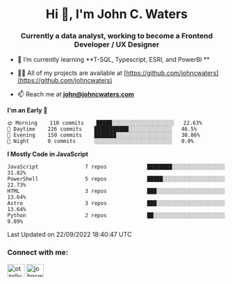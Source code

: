 <h1 align="center">Hi 👋, I'm John C. Waters</h1>
<h3 align="center">Currently a data analyst, working to become a Frontend Developer / UX Designer</h3>

- 🌱 I’m currently learning **T-SQL, Typescript, ESRI, and PowerBI **

- 👨‍💻 All of my projects are available at [https://github.com/johncwaters](https://github.com/johncwaters)

- 📫 Reach me at **john@johncwaters.com**

<!--START_SECTION:waka-->
**I'm an Early 🐤** 

```text
🌞 Morning    110 commits    █████░░░░░░░░░░░░░░░░░░░░   22.63% 
🌆 Daytime    226 commits    ███████████░░░░░░░░░░░░░░   46.5% 
🌃 Evening    150 commits    ███████░░░░░░░░░░░░░░░░░░   30.86% 
🌙 Night      0 commits      ░░░░░░░░░░░░░░░░░░░░░░░░░   0.0%

```


**I Mostly Code in JavaScript** 

```text
JavaScript               7 repos             ████████░░░░░░░░░░░░░░░░░   31.82% 
PowerShell               5 repos             █████░░░░░░░░░░░░░░░░░░░░   22.73% 
HTML                     3 repos             ███░░░░░░░░░░░░░░░░░░░░░░   13.64% 
Astro                    3 repos             ███░░░░░░░░░░░░░░░░░░░░░░   13.64% 
Python                   2 repos             ██░░░░░░░░░░░░░░░░░░░░░░░   9.09%

```



 Last Updated on 22/09/2022 18:40:47 UTC
<!--END_SECTION:waka-->

<h3 align="left">Connect with me:</h3>
<p align="left">
<a href="https://twitter.com/otzolive" target="blank"><img align="center" src="https://raw.githubusercontent.com/rahuldkjain/github-profile-readme-generator/master/src/images/icons/Social/twitter.svg" alt="otzolive" height="30" width="40" /></a>
<a href="https://linkedin.com/in/johncwaters" target="blank"><img align="center" src="https://raw.githubusercontent.com/rahuldkjain/github-profile-readme-generator/master/src/images/icons/Social/linked-in-alt.svg" alt="johncwaters" height="30" width="40" /></a>
</p>
